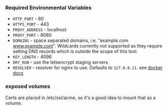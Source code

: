 ### Required Environmental Variables
- `HTTP_PORT` - 80
- `HTTPS_PORT` - 443
- `PROXY_ADDRESS` - localhost
- `PROXY_PORT` - 8080
- `DOMAINS` - space separated domains, i.e. "example.com www.example.com". Wildcards currently not supported as they require setting DNS records which is outside the scope of this tool.
- `KEY_LENGTH` - 4096
- `DRY_RUN` - use the letsencrypt staging servers
- `RESOLVER` - resolver for nginx to use. Defaults to `127.0.0.11`. see [docker docs](https://docs.docker.com/v17.09/engine/userguide/networking/configure-dns/) 


### exposed volumes
Certs are placed in /etc/ssl/acme, so it's a good idea to mount that as a volume.
